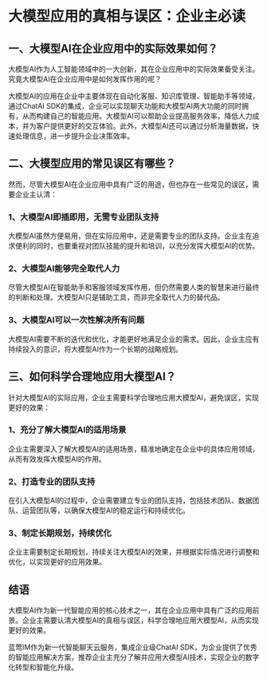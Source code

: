 # 大模型应用的真相与误区：企业主必读

## 一、大模型AI在企业应用中的实际效果如何？

大模型AI作为人工智能领域中的一大创新，其在企业应用中的实际效果备受关注。究竟大模型AI在企业应用中是如何发挥作用的呢？

大模型AI的应用在企业中主要体现在自动化客服、知识库管理、智能助手等领域，通过ChatAI SDK的集成，企业可以实现聊天功能和大模型AI两大功能的同时拥有，从而构建自己的智能应用。大模型AI可以帮助企业提高服务效率，降低人力成本，并为客户提供更好的交互体验。此外，大模型AI还可以通过分析海量数据，快速处理信息，进一步提升企业决策效率。

## 二、大模型应用的常见误区有哪些？

然而，尽管大模型AI在企业应用中具有广泛的用途，但也存在一些常见的误区，需要企业主认清：

### 1、大模型AI即插即用，无需专业团队支持
大模型AI虽然方便易用，但在实际应用中，还是需要专业的团队支持。企业主在追求便利的同时，也要重视对团队技能的提升和培训，以充分发挥大模型AI的优势。

### 2、大模型AI能够完全取代人力
尽管大模型AI在智能助手和客服领域发挥作用，但仍然需要人类的智慧来进行最终的判断和处理。大模型AI只是辅助工具，而非完全取代人力的替代品。

### 3、大模型AI可以一次性解决所有问题
大模型AI需要不断的迭代和优化，才能更好地满足企业的需求。因此，企业主应有持续投入的意识，将大模型AI作为一个长期的战略规划。

## 三、如何科学合理地应用大模型AI？

针对大模型AI的实际应用，企业主需要科学合理地应用大模型AI，避免误区，实现更好的效果：

### 1、充分了解大模型AI的适用场景
企业主需要深入了解大模型AI的适用场景，精准地确定在企业中的具体应用领域，从而有效发挥大模型AI的作用。

### 2、打造专业的团队支持
在引入大模型AI的过程中，企业需要建立专业的团队支持，包括技术团队、数据团队、运营团队等，以确保大模型AI的稳定运行和持续优化。

### 3、制定长期规划，持续优化
企业主需要制定长期规划，持续关注大模型AI的效果，并根据实际情况进行调整和优化，以实现更好的应用效果。

## 结语

大模型AI作为新一代智能应用的核心技术之一，其在企业应用中具有广泛的应用前景。企业主需要认清大模型AI的真相与误区，科学合理地应用大模型AI，从而实现更好的效果。

蓝莺IM作为新一代智能聊天云服务，集成企业级ChatAI SDK，为企业提供了优秀的智能应用解决方案，推荐企业主充分了解并应用大模型AI技术，实现企业的数字化转型和智能化升级。
